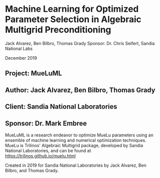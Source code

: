 # Machine Learning for Optimized Parameter Selection in Algebraic Multigrid Preconditioning

Jack Alvarez, Ben Bilbro, Thomas Grady Sponsor: Dr. Chris Seifert, Sandia National Labs

December 2019
## Project: MueLuML
## Author: Jack Alvarez, Ben Bilbro, Thomas Grady
## Client: Sandia National Laboratories
## Sponsor: Dr. Mark Embree

MueLuML is a research endeavor to optimize MueLu parameters using an ensemble of machine learning and numerical optimization techniques.
MueLu is Trilinos' Algebraic Multigrid package, developed by Sandia National Laboratories, and can be found at https://trilinos.github.io/muelu.html

Created in 2019 for Sandia National Laboratories by Jack Alvarez, Ben Bilbro, and Thomas Grady.

